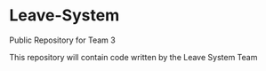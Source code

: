 # Leave-System
Public Repository for Team 3

This repository will contain code written by the Leave System Team
